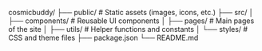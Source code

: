 cosmicbuddy/
├── public/            # Static assets (images, icons, etc.)
├── src/
│   ├── components/    # Reusable UI components
│   ├── pages/         # Main pages of the site
│   ├── utils/         # Helper functions and constants
│   └── styles/        # CSS and theme files
├── package.json
└── README.md
